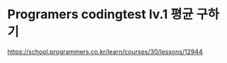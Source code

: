 # Programers codingtest lv.1 평균 구하기
https://school.programmers.co.kr/learn/courses/30/lessons/12944
